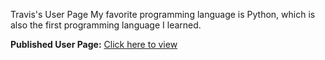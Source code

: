 Travis's User Page
My favorite programming language is Python, which is also the first programming language I learned. 

**Published User Page:** [Click here to view](https://travishuang24.github.io/CSE110Lab1/)
